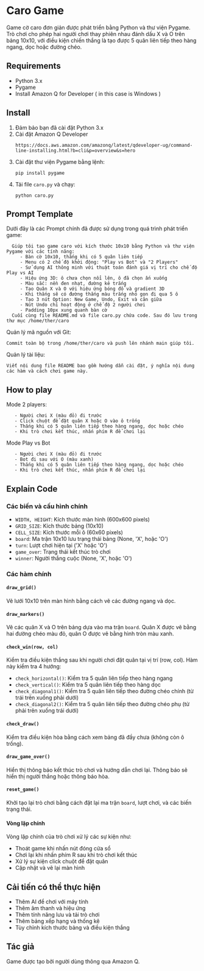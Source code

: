 # Caro Game

Game cờ caro đơn giản được phát triển bằng Python và thư viện Pygame. Trò chơi cho phép hai người chơi thay phiên nhau đánh dấu X và O trên bảng 10x10, với điều kiện chiến thắng là tạo được 5 quân liên tiếp theo hàng ngang, dọc hoặc đường chéo.

## Requirements

- Python 3.x
- Pygame
- Install Amazon Q for Developer ( in this case is Windows )

## Install

1. Đảm bảo bạn đã cài đặt Python 3.x
2. Cài đặt Amazon Q Developer
   ```
   https://docs.aws.amazon.com/amazonq/latest/qdeveloper-ug/command-line-installing.html?b=cli&p=overview&s=hero
   ```
4. Cài đặt thư viện Pygame bằng lệnh:
   ```
   pip install pygame
   ```
5. Tải file `caro.py` và chạy:
   ```
   python caro.py
   ```
## Prompt Template 
Dưới đây là các Prompt chính đã được sử dụng trong quá trình phát triển game:

      Giúp tôi tạo game caro với kích thước 10x10 bằng Python và thư viện Pygame với các tính năng: 
         - Bàn cờ 10x10, thắng khi có 5 quân liên tiếp
         - Menu có 2 chế độ khởi động: "Play vs Bot" và "2 Players"
         - Sử dụng AI thông minh với thuật toán đánh giá vị trí cho chế độ Play vs AI
         - Hiệu ứng 3D: ô chưa chọn nổi lên, ô đã chọn ấn xuống
         - Màu sắc: nền đen nhạt, đường kẻ trắng
         - Tạo Quân X và O với hiệu ứng bóng đổ và gradient 3D
         - Khi thắng sẽ có đường thắng màu trắng nhỏ gọn đi qua 5 ô
         - Tạo 3 nút Option: New Game, Undo, Exit và căn giữa
         - Nút Undo chỉ hoạt động ở chế độ 2 người chơi
         - Padding 10px xung quanh bàn cờ
      Cuối cùng file README.md và file caro.py chứa code. Sau đó lưu trong thư mục /home/ther/caro

Quản lý mã nguồn với Git:
    
    Commit toàn bộ trong /home/ther/caro và push lên nhánh main giúp tôi.

Quản lý tài liệu:
 
    Viết nội dung file README bao gồm hướng dẫn cài đặt, ý nghĩa nội dung các hàm và cách chơi game này.

## How to play
Mode 2 players:
   ```
      - Người chơi X (màu đỏ) đi trước
      - Click chuột để đặt quân X hoặc O vào ô trống
      - Thắng khi có 5 quân liên tiếp theo hàng ngang, dọc hoặc chéo
      - Khi trò chơi kết thúc, nhấn phím R để chơi lại
   ```
Mode Play vs Bot
   ```
      - Người chơi X (màu đỏ) đi trước
      - Bot đi sau với O (màu xanh)
      - Thắng khi có 5 quân liên tiếp theo hàng ngang, dọc hoặc chéo
      - Khi trò chơi kết thúc, nhấn phím R để chơi lại
   ```

## Explain Code

### Các biến và cấu hình chính

- `WIDTH, HEIGHT`: Kích thước màn hình (600x600 pixels)
- `GRID_SIZE`: Kích thước bảng (10x10)
- `CELL_SIZE`: Kích thước mỗi ô (60x60 pixels)
- `board`: Ma trận 10x10 lưu trạng thái bảng (None, 'X', hoặc 'O')
- `turn`: Lượt chơi hiện tại ('X' hoặc 'O')
- `game_over`: Trạng thái kết thúc trò chơi
- `winner`: Người thắng cuộc (None, 'X', hoặc 'O')

### Các hàm chính

#### `draw_grid()`
Vẽ lưới 10x10 trên màn hình bằng cách vẽ các đường ngang và dọc.

#### `draw_markers()`
Vẽ các quân X và O trên bảng dựa vào ma trận `board`. Quân X được vẽ bằng hai đường chéo màu đỏ, quân O được vẽ bằng hình tròn màu xanh.

#### `check_win(row, col)`
Kiểm tra điều kiện thắng sau khi người chơi đặt quân tại vị trí (row, col). Hàm này kiểm tra 4 hướng:
- `check_horizontal()`: Kiểm tra 5 quân liên tiếp theo hàng ngang
- `check_vertical()`: Kiểm tra 5 quân liên tiếp theo hàng dọc
- `check_diagonal1()`: Kiểm tra 5 quân liên tiếp theo đường chéo chính (từ trái trên xuống phải dưới)
- `check_diagonal2()`: Kiểm tra 5 quân liên tiếp theo đường chéo phụ (từ phải trên xuống trái dưới)

#### `check_draw()`
Kiểm tra điều kiện hòa bằng cách xem bảng đã đầy chưa (không còn ô trống).

#### `draw_game_over()`
Hiển thị thông báo kết thúc trò chơi và hướng dẫn chơi lại. Thông báo sẽ hiển thị người thắng hoặc thông báo hòa.

#### `reset_game()`
Khởi tạo lại trò chơi bằng cách đặt lại ma trận `board`, lượt chơi, và các biến trạng thái.

#### Vòng lặp chính
Vòng lặp chính của trò chơi xử lý các sự kiện như:
- Thoát game khi nhấn nút đóng cửa sổ
- Chơi lại khi nhấn phím R sau khi trò chơi kết thúc
- Xử lý sự kiện click chuột để đặt quân
- Cập nhật và vẽ lại màn hình

## Cải tiến có thể thực hiện

- Thêm AI để chơi với máy tính
- Thêm âm thanh và hiệu ứng
- Thêm tính năng lưu và tải trò chơi
- Thêm bảng xếp hạng và thống kê
- Tùy chỉnh kích thước bảng và điều kiện thắng

## Tác giả

Game được tạo bởi người dùng thông qua Amazon Q.
